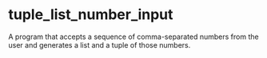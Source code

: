 # tuple_list_number_input
A program that accepts a sequence of comma-separated numbers from the user and generates a list and a tuple of those numbers.
